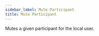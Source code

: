 ```yaml
---
sidebar_label: Mute Participant
title: Mute Participant
---
```

Mutes a given participant for the local user.